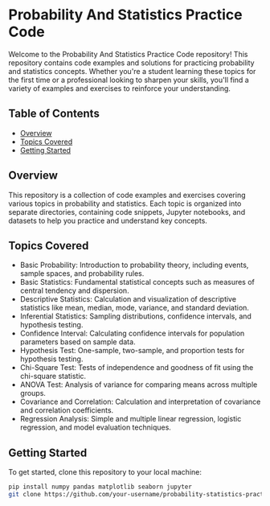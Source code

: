 # Probability And Statistics Practice Code

Welcome to the Probability And Statistics Practice Code repository! This repository contains code examples and solutions for practicing probability and statistics concepts. Whether you're a student learning these topics for the first time or a professional looking to sharpen your skills, you'll find a variety of examples and exercises to reinforce your understanding.

## Table of Contents

- [Overview](#overview)
- [Topics Covered](#topics-covered)
- [Getting Started](#getting_started)


## Overview

This repository is a collection of code examples and exercises covering various topics in probability and statistics. Each topic is organized into separate directories, containing code snippets, Jupyter notebooks, and datasets to help you practice and understand key concepts.

## Topics Covered

- Basic Probability: Introduction to probability theory, including events, sample spaces, and probability rules.
- Basic Statistics: Fundamental statistical concepts such as measures of central tendency and dispersion.
- Descriptive Statistics: Calculation and visualization of descriptive statistics like mean, median, mode, variance, and standard deviation.
- Inferential Statistics: Sampling distributions, confidence intervals, and hypothesis testing.
- Confidence Interval: Calculating confidence intervals for population parameters based on sample data.
- Hypothesis Test: One-sample, two-sample, and proportion tests for hypothesis testing.
- Chi-Square Test: Tests of independence and goodness of fit using the chi-square statistic.
- ANOVA Test: Analysis of variance for comparing means across multiple groups.
- Covariance and Correlation: Calculation and interpretation of covariance and correlation coefficients.
- Regression Analysis: Simple and multiple linear regression, logistic regression, and model evaluation techniques.

## Getting Started

To get started, clone this repository to your local machine:

```bash
pip install numpy pandas matplotlib seaborn jupyter
git clone https://github.com/your-username/probability-statistics-practice.git
```
